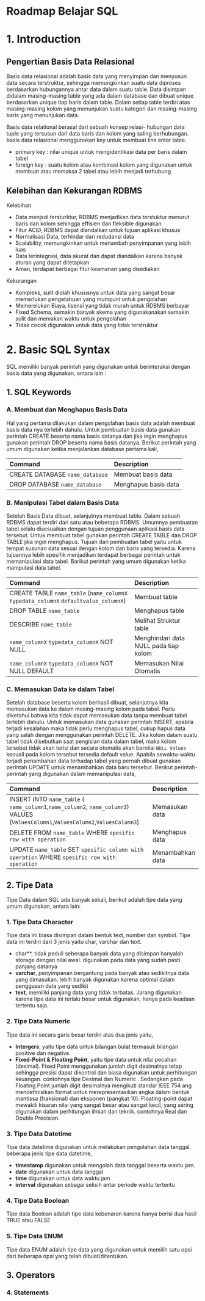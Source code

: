 # Roadmap Belajar SQL 

# 1. Introduction

## Pengertian Basis Data Relasional 
Basis data relasional adalah basis data yang menyimpan dan menyusun data secara terstruktur, sehingga memungkinkan suatu data 
diproses berdasarkan hubungannya antar data dalam suatu table. Data disimpan didalam masing-masing table yang ada dalam database 
dan dibuat unique berdasarkan unique tiap baris dalam table. Dalam setiap table terdiri atas masing-masing kolom yang menunjukan 
suatu kategori dan masing-masing baris yang menunjukan data. 

Basis data relational berasal dari sebuah konsep relasi- hubungan data tuple yang tersusun dari data baris dan kolom yang saling 
berhubungan. basis data relasional menggunakan key untuk membuat link antar table. 
- primary key : nilai unique untuk mengidentikasi data per baris dalam tabel
- foreign key : suatu kolom atau kombinasi kolom yang digunakan untuk membuat atau memaksa 2 tabel atau lebih menjadi terhubung.

## Kelebihan dan Kekurangan RDBMS
Kelebihan
+ Data menjadi tersturktur, RDBMS menjadikan data terstuktur menurut baris dan kolom sehingga effisien dan fleksible digunakan
+ Fitur ACID, RDBMS dapat diandalkan untuk tujuan aplikasi khusus
+ Normalisasi Data, terhindar dari redudansi data 
+ Scalability, memungkinkan untuk menambah penyimpanan yang lebih luas
+ Data terintegrasi, data akurat dan dapat diandalkan karena banyak aturan yang dapat ditetapkan
+ Aman, terdapat berbagai fitur keamanan yang disediakan

Kekurangan
- Kompleks, sulit diolah khususnya untuk data yang sangat besar memerlukan pengetahuan yang mumpuni untuk pengolahan
- Memerelukan Biaya, lisensi yang tidak murah untuk RDBMS berbayar
- Fixed Schema, semakin banyak skema yang digunakanakan semakin sulit dan memakan waktu untuk pengolahan
- Tidak cocok digunakan untuk data yang tidak terstruktur

# 2. Basic SQL Syntax
SQL memiliki banyak perintah yang digunakan untuk berinteraksi dengan basis data yang digunakan, antara lain :

## 1. SQL Keywords

### **A. Membuat dan Menghapus Basis Data**

Hal yang pertama dilakukan dalam pengolahan basis data adalah membuat basis data nya terlebih dahulu. Untuk pembuatan basis data gunakan perintah CREATE beserta nama basis datanya dan jika ingin menghapus gunakan perintah DROP beserta nama basis datanya. Berikut perintah yang umum digunakan ketika menjalankan database pertama kali,

<div align="center">
  
| Command | Description |
| :--- | :--- |
| CREATE DATABASE `name_database` | Membuat basis data  |
| DROP DATABASE `name_database` | Menghapus basis data |

</div>

### **B. Manipulasi Tabel dalam Basis Data**

Setelah Basis Data dibuat, selanjutnya membuat table. Dalam sebuah RDBMS dapat terdiri dari satu atau beberapa RDBMS. Umumnya pembuatan tabel selalu disesuaikan dengan tujuan penggunaan aplikasi basis data tersebut. Untuk membuat tabel gunakan perintah CREATE TABLE dan DROP TABLE jika ingin menghapus. Tujuan dari pembuatan tabel yaitu untuk tempat susunan data sesuai dengan kolom dan baris yang tersedia. Karena tujuannya lebih spesifik menjadikan terdapat berbagai perintah untuk memanipulasi data tabel. Barikut perintah yang umum digunakan ketika manipulasi data tabel.

<div align="center">
  
| Command | Description |
| :--- | :--- |
| CREATE TABLE `name_table` (`name_columnX` `typedata_columnX` `defaultvalue_columnX`) | Membuat table  |
| DROP TABLE `name_table` | Menghapus table |
| DESCRIBE  `name_table` | Melihat Struktur table |
| `name_columnX` `typedata_columnX` NOT NULL | Menghindari data NULL pada tiap kolom|
| `name_columnX` `typedata_columnX` NOT NULL DEFAULT | Memasukan Nilai Otomatis |

</div>

### **C. Memasukan Data ke dalam Tabel** 

Setelah database beserta kolom berhasil dibuat, selanjutnya kita memasukan data ke dalam masing-masing kolom pada tabel. Perlu diketahui bahwa kita tidak dapat memasukan data tanpa membuat tabel terlebih dahulu. Untuk memasukan data gunakan perintah INSERT, apabila terjadi kesalahan maka tidak perlu menghapus tabel, cukup hapus data yang salah dengan menggunakan perintah DELETE. Jika kolom dalam suatu tabel tidak disebutkan saat pengisian data dalam tabel, maka kolom tersebut tidak akan terisi dan secara otomatis akan bernilai `NULL Values` kecuali pada kolom tersebut tersedia default value. Apabila sewaktu-waktu terjadi penambahan data terhadap tabel yang pernah dibuat gunakan perintah UPDATE untuk menambahkan data baru tersebut. Berikut perintah-perintah yang digunakan dalam memanipulasi data,

<div align="center">
  
| Command | Description |
| :--- | :--- |
| INSERT INTO `name_table` ( `name_column1`,`name_column2`, `name_column3`) VALUES (`ValuesColumn1`,`ValuesColumn2`,`ValuesColumn3`)| Memasukan data |
| DELETE FROM `name_table` WHERE `spesific row with operation` | Menghapus data |
| UPDATE `name_table` SET `spesific column with operation` WHERE `spesific row with operation`| Menambahkan data |

</div>

## 2. Tipe Data
Tipe Data dalam SQL ada banyak sekali, berikut adalah tipe data yang umum digunakan, antara lain:

### 1. Tipe Data Character

Tipe data ini biasa disimpan dalam bentuk text, number dan symbol. Tipe data ini terdiri dari 3 jenis yaitu char, varchar dan text. 
- char**, tidak peduli seberapa banyak data yang disimpan hanyalah storage dengan nilai awal. digunakan pada data yang sudah pasti panjang datanya
- **varchar**, penyimpanan bergantung pada banyak atau sedikitnya data yang dimasukan. lebih banyak digunakan karena optimal dalam pengguaan data yang sedikit
- **text**, memiliki panjang data yang tidak terbatas. Jarang digunakan karena tipe data ini terlalu besar untuk digunakan, hanya pada keadaan tertentu saja. 

### 2. Tipe Data Numeric

Tipe data ini secara garis besar terdiri atas dua jenis yaitu,
- **Intergers**, yaitu tipe data untuk bilangan bulat termasuk bilangan positive dan negative.
- **Fixed-Point & Floating Point**, yaitu tipe data untuk nilai pecahan (desimal). Fixed Point menggunakan jumlah digit desimalnya tetap sehingga presisi dapat dikontrol dan biasa digunakan untuk perhitungan keuangan. contohnya tipe Desimal dan Numeric . Sedangkan pada Floating Point jumlah digit desimalnya mengikuti standar IEEE 754 ang mendefinisikan format untuk merepresentasikan angka dalam bentuk mantissa (fraksional) dan eksponen (pangkat 10). Floating-point dapat mewakili kisaran nilai yang sangat besar atau sangat kecil, yang sering digunakan dalam perhitungan ilmiah dan teknik. contohnya Real dan Double Precision.

### 3. Tipe Data Datetime

Tipe data datetime digunakan untuk melakukan pengolahan data tanggal. beberapa jenis tipe data datetime,
- **timestamp** digunakan untuk mengolah data tanggal beserta waktu jam.
- **date** digunakan untuk data tanggal
- **time** digunakan untuk data waktu jam
- **interval** digunakan sebagai selisih antar periode waktu tertentu

### 4. Tipe Data Boolean

Tipe data Boolean adalah tipe data kebenaran karena hanya berisi dua hasil TRUE atau FALSE

### 5. Tipe Data ENUM

Tipe data ENUM adalah tipe data yang digunakan untuk memilih satu opsi dari beberapa opsi yang telah dibuat/ditentukan. 


## 3. Operators




### 4. Statements




